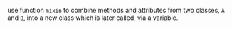 use function `mixin` to combine methods and attributes from two classes, `A` and `B`, into a new class which is later called, via a variable.